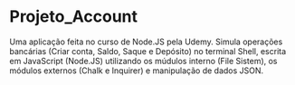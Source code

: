 # Projeto_Account
Uma aplicação feita no curso de Node.JS pela Udemy. Simula operações bancárias (Criar conta, Saldo, Saque e Depósito) no terminal Shell, escrita em JavaScript (Node.JS) utilizando os múdulos interno (File Sistem), os módulos externos (Chalk e Inquirer) e manipulação de dados JSON.
